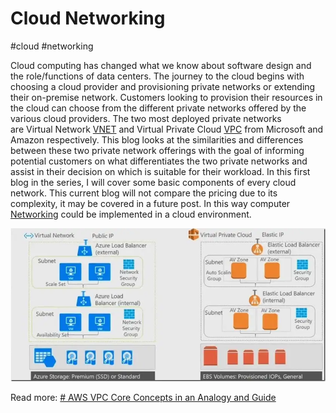 # Cloud Networking
#cloud #networking 

Cloud computing has changed what we know about software design and the role/functions of data centers. The journey to the cloud begins with choosing a cloud provider and provisioning private networks or extending their on-premise network. Customers looking to provision their resources in the cloud can choose from the different private networks offered by the various cloud providers. The two most deployed private networks are Virtual Network [VNET](Cloud%20Computing/Azure/VNET.md) and Virtual Private Cloud [VPC](Cloud%20Computing/AWS/Networking/VPC.md) from Microsoft and Amazon respectively. This blog looks at the similarities and differences between these two private network offerings with the goal of informing potential customers on what differentiates the two private networks and assist in their decision on which is suitable for their workload. In this first blog in the series, I will cover some basic components of every cloud network. This current blog will not compare the pricing due to its complexity, it may be covered in a future post. In this way computer [Networking](Networking/Networking.md) could be implemented in a cloud environment.


![Pasted image 20230111134110](Attachments/Pasted%20image%2020230111134110.png)


Read more:
[# AWS VPC Core Concepts in an Analogy and Guide](https://start.jcolemorrison.com/aws-vpc-core-concepts-analogy-guide/)